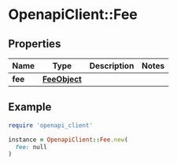 # OpenapiClient::Fee

## Properties

| Name | Type | Description | Notes |
| ---- | ---- | ----------- | ----- |
| **fee** | [**FeeObject**](FeeObject.md) |  |  |

## Example

```ruby
require 'openapi_client'

instance = OpenapiClient::Fee.new(
  fee: null
)
```

